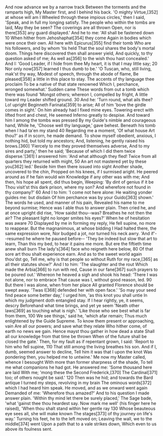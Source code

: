   And now advance we by a narrow track
    Between the torments and the ramparts high,
    My Master first, and I behind his back.
  'O mighty Virtue,[352] at whose will am I
    Wheeled through these impious circles,' then I said,
    'Speak, and in full my longing satisfy.
  The people who within the tombs are laid,
    May they be seen? The coverings are all thrown
    Open, nor is there[353] any guard displayed.'
  And he to me: 'All shall be fastened down                         10
    When hither from Jehoshaphat[354] they come
    Again in bodies which were once their own.
  All here with Epicurus[355] find their tomb
    Who are his followers, and by whom 'tis held
    That the soul shares the body's mortal doom.
  Things here discovered then shall answer yield,
    And quickly, to thy question asked of me;
    As well as[356] to the wish thou hast concealed.'
  And I: 'Good Leader, if I hide from thee
    My heart, it is that I may little say;                          20
    Nor only now[357] learned I thus dumb to be.'
  'O Tuscan, who, still living, mak'st thy way,
    Modest of speech, through the abode of flame,
    Be pleased[358] a little in this place to stay.
  The accents of thy language thee proclaim
    To be a native of that state renowned
    Which I, perchance, wronged somewhat.' Sudden came
  These words from out a tomb which there was found
    'Mongst others; whereon I, compelled by fright,
    A little toward my Leader shifted ground.                       30
  And he: 'Turn round, what ails thee? Lo! upright
    Beginneth Farinata[359] to arise;
    All of him 'bove the girdle comes in sight.'
  On him already had I fixed mine eyes.
    Towering erect with lifted front and chest,
    He seemed Inferno greatly to despise.
  And toward him I among the tombs was pressed
    By my Guide's nimble and courageous hand,
    While he, 'Choose well thy language,' gave behest.
  Beneath his tomb when I had ta'en my stand                        40
    Regarding me a moment, 'Of what house
    Art thou?' as if in scorn, he made demand.
  To show myself obedient, anxious,
    I nothing hid, but told my ancestors;
    And, listening, he gently raised his brows.[360]
  'Fiercely to me they proved themselves adverse,
    And to my sires and party,' then he said;
    'Because of which I did them twice disperse.'[361]
  I answered him: 'And what although they fled!
    Twice from all quarters they returned with might,               50
    An art not mastered yet by these you[362] led.'
  Beside him then there issued into sight
    Another shade, uncovered to the chin,
    Propped on his knees, if I surmised aright.
  He peered around as if he fain would win
    Knowledge if any other was with me;
    And then, his hope all spent, did thus begin,
  Weeping: 'By dint of genius if it be
    Thou visit'st this dark prison, where my son?
    And wherefore not found in thy company?'                        60
  And I to him: 'I come not here alone:
    He waiting yonder guides me: but disdain
    Of him perchance was by your Guido[363] shown.'
  The words he used, and manner of his pain,
    Revealed his name to me beyond surmise;
    Hence was I able thus to answer plain.
  Then cried he, and at once upright did rise,
    'How saidst thou--was? Breathes he not then the air?
    The pleasant light no longer smites his eyes?'
  When he of hesitation was aware                                   70
    Displayed by me in forming my reply,
    He fell supine, no more to reappear.
  But the magnanimous, at whose bidding I
    Had halted there, the same expression wore,
    Nor budged a jot, nor turned his neck awry.
  'And if'--resumed he where he paused before--
    'They be indeed but slow that art to learn,
    Than this my bed, to hear it pains me more.
  But ere the fiftieth time anew shall burn
    The lady's[364] face who reigneth here below,                   80
    Of that sore art thou shalt experience earn.
  And as to the sweet world again thou'dst go,
    Tell me, why is that people so without
    Ruth for my race,[365] as all their statutes show?'
  And I to him: 'The slaughter and the rout
    Which made the Arbia[366] to run with red,
    Cause in our fane[367] such prayers to be poured out.'
  Whereon he heaved a sigh and shook his head:
    'There I was not alone, nor to embrace
    That cause was I, without good reason, led.                     90
  But there I was alone, when from her place
    All granted Florence should be swept away.
    'Twas I[368] defended her with open face.'
  'So may your seed find peace some better day,'
    I urged him, 'as this knot you shall untie
    In which my judgment doth entangled stay.
  If I hear rightly, ye, it seems, descry
    Beforehand what time brings, and yet ye seem
    'Neath other laws[369] as touching what is nigh.'
  'Like those who see best what is far from them,                  100
    We see things,' said he, 'which afar remain;
    Thus much enlightened by the Guide Supreme.
  To know them present or approaching, vain
    Are all our powers; and save what they relate
    Who hither come, of earth no news we gain.
  Hence mayst thou gather in how dead a state
    Shall all our knowledge from that time be thrown
    When of the future shall be closed the gate.'
  Then, for my fault as if repentant grown,
    I said: 'Report to him who fell supine,                        110
    That still among the living breathes his son.
  And if I, dumb, seemed answer to decline,
    Tell him it was that I upon the knot
    Was pondering then, you helped me to untwine.'
  Me now my Master called, whence I besought
    With more than former sharpness of the shade,
    To tell me what companions he had got.
  He answered me: 'Some thousand here are laid
    With me; 'mong these the Second Frederick,[370]
    The Cardinal[371] too; of others nought be said.'              120
  Then was he hid; and towards the Bard antique
    I turned my steps, revolving in my brain
    The ominous words[372] which I had heard him speak.
  He moved, and as we onward went again
    Demanded of me: 'Wherefore thus amazed?'
    And to his question I made answer plain.
  'Within thy mind let there be surely placed,'
    The Sage bade, 'what 'gainst thee thou heardest say.
    Now mark me well' (his finger here he raised),
  'When thou shalt stand within her gentle ray                     130
    Whose beauteous eye sees all, she will make known
    The stages[373] of thy journey on life's way.'
  Turning his feet, he to the left moved on;
    Leaving the wall, we to the middle[374] went
    Upon a path that to a vale strikes down,
  Which even to us above its foulness sent.